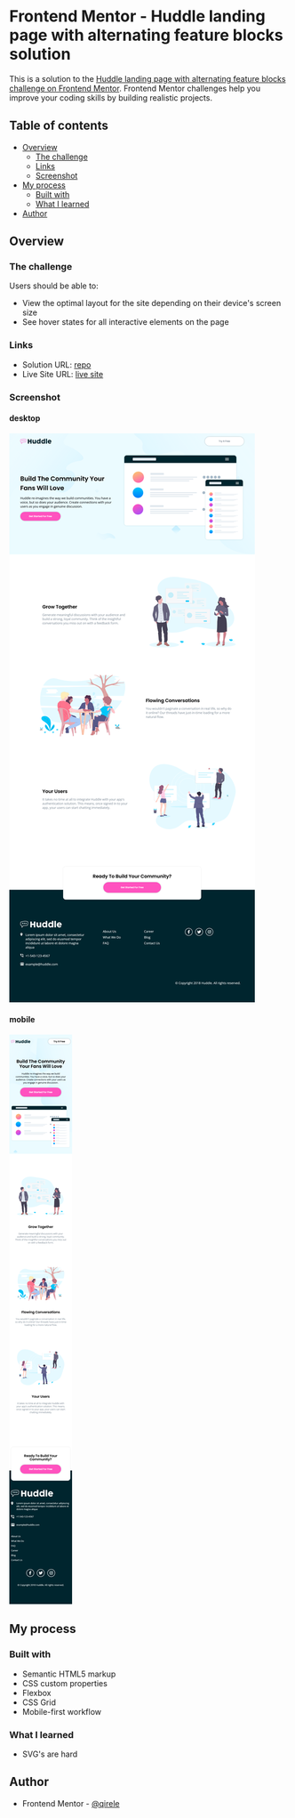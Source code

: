 # Frontend Mentor - Huddle landing page with alternating feature blocks solution

This is a solution to the [Huddle landing page with alternating feature blocks challenge on Frontend Mentor](https://www.frontendmentor.io/challenges/huddle-landing-page-with-alternating-feature-blocks-5ca5f5981e82137ec91a5100). Frontend Mentor challenges help you improve your coding skills by building realistic projects. 

## Table of contents

- [Overview](#overview)
  - [The challenge](#the-challenge)
  - [Links](#links)
  - [Screenshot](#screenshot)
- [My process](#my-process)
  - [Built with](#built-with)
  - [What I learned](#what-i-learned)
- [Author](#author)


## Overview

### The challenge

Users should be able to:

- View the optimal layout for the site depending on their device's screen size
- See hover states for all interactive elements on the page


### Links

- Solution URL: [repo](https://github.com/qirele/frontend-challenges/tree/master/huddle-landing-page)
- Live Site URL: [live site](https://qirele.github.io/frontend-challenges/huddle-landing-page/)

### Screenshot

#### desktop

![](./images/1440.png)

#### mobile

![](./images/375.png)



## My process

### Built with

- Semantic HTML5 markup
- CSS custom properties
- Flexbox
- CSS Grid
- Mobile-first workflow

### What I learned

- SVG's are hard

## Author

- Frontend Mentor - [@qirele](https://www.frontendmentor.io/profile/qirele)